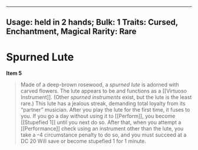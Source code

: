 
---
Usage: held in 2 hands;
Bulk: 1
Traits: Cursed, Enchantment, Magical
Rarity: Rare
---

# Spurned Lute

**Item 5**

> Made of a deep-brown rosewood, a *spurned lute* is adorned with carved flowers. The lute appears to be and functions as a [[Virtuoso Instrument]]. (Other *spurned instruments* exist, but the lute is the least rare.) This lute has a jealous streak, demanding total loyalty from its “partner” musician. After you play the lute for the first time, it fuses to you. If you go a day without using it to [[Perform]], you become [[Stupefied 1]] until you next do so. After that, when you attempt a [[Performance]] check using an instrument other than the lute, you take a –4 circumstance penalty to do so, and you must succeed at a DC 20 Will save or become stupefied 1 for 1 minute.
